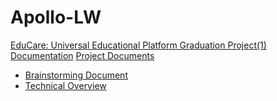 # Apollo-LW
[EduCare: Universal Educational Platform Graduation Project(1) Documentation](https://docs.google.com/document/d/17yz3hQRP0tD9-UkZnlEYtbgZ_8EI-8AeWJKZ63nSMWE)
[Project Documents](https://drive.google.com/drive/folders/1d2SeXGSnlIUSob1W7xCF4Dgx2L1HkAWt)

  - [Brainstorming Document](https://docs.google.com/document/d/15IYWLBf7zt960z1GjstZIQ3pk8FBf8k1nG9GBaeNtEA)
  - [Technical Overview](https://docs.google.com/document/d/1P5d_HUDUflsrNYfkZ0frCxhOsc74dOFgOBFpE1QF-VQ)

